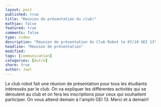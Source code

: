 ```yaml
---
layout: post
published: true
title: "Réunion de présentation du club!"
mathjax: false
featured: true
comments: false
type: video
description: "Réunion de présentation du Club Robot le 07/10 GEI 13"
headline: "Réunion de présentation"
modified:
tags: [communication]
categories: [Autre]
share: true
author: Joel
---
```

Le club robot fait une réunion de présentation pour tous les étudiants intéressés par le club. On va expliquer les
différentes activités qui se déroulent au club et on fera les inscriptions pour ceux qui souhaitent participer.
On vous attend demain à l'amphi GEI 13. 
Merci et à demain!
